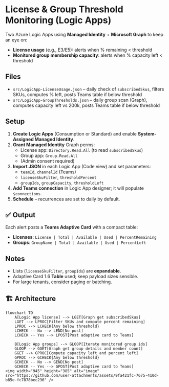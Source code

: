# License & Group Threshold Monitoring (Logic Apps)

Two Azure Logic Apps using **Managed Identity** + **Microsoft Graph** to keep an eye on:
- **License usage** (e.g., E3/E5): alerts when % remaining < threshold
- **Monitored group membership capacity**: alerts when % capacity left < threshold

## Files
- `src/LogicApp-LicenseUsage.json` – daily check of `subscribedSkus`, filters SKUs, computes % left, posts Teams table if below threshold
- `src/LogicApp-GroupThresholds.json` – daily group scan (Graph), computes capacity left vs 200k, posts Teams table if below threshold

## Setup
1. **Create Logic Apps** (Consumption or Standard) and enable **System-Assigned Managed Identity**.
2. **Grant Managed Identity** Graph perms:
   - License app: `Directory.Read.All` (to read `subscribedSkus`)
   - Group app: `Group.Read.All`
   - (Admin consent required)
3. **Import JSON** in each Logic App (Code view) and set parameters:
   - `teamId`, `channelId` (Teams)
   - `licenseSkuFilter`, `thresholdPercent`
   - `groupIds`, `groupCapacity`, `thresholdLeft`
4. **Add Teams connection** in Logic App designer; it will populate `$connections`.
5. **Schedule** – recurrences are set to daily by default.

## ✅ Output

Each alert posts a **Teams Adaptive Card** with a compact table:

- **Licenses**: `License | Total | Available | Used | PercentRemaining`
- **Groups**: `GroupName | Total | Available | Used | PercentLeft`

## Notes
- Lists (`licenseSkuFilter`, `groupIds`) are **expandable**.
- Adaptive Card 1.6 **Table** used; keep payload sizes sensible.
- For large tenants, consider paging or batching.
## 🏗️ Architecture

```mermaid
flowchart TD
    A[Logic App license] --> LGET[Graph get subscribedSkus]
    LGET --> LPROC[Filter SKUs and compute percent remaining]
    LPROC --> LCHECK{Any below threshold}
    LCHECK -- No --> LEND[No post]
    LCHECK -- Yes --> LPOST[Post adaptive card to Teams]

    B[Logic App groups] --> GLOOP[Iterate monitored group ids]
    GLOOP --> GGET[Graph get group details and member count]
    GGET --> GPROC[Compute capacity left and percent left]
    GPROC --> GCHECK{Any below threshold}
    GCHECK -- No --> GEND[No post]
    GCHECK -- Yes --> GPOST[Post adaptive card to Teams]
<img width="945" height="385" alt="image" src="https://github.com/user-attachments/assets/9fa421fc-7675-410d-b85e-fc7878bec236" />
